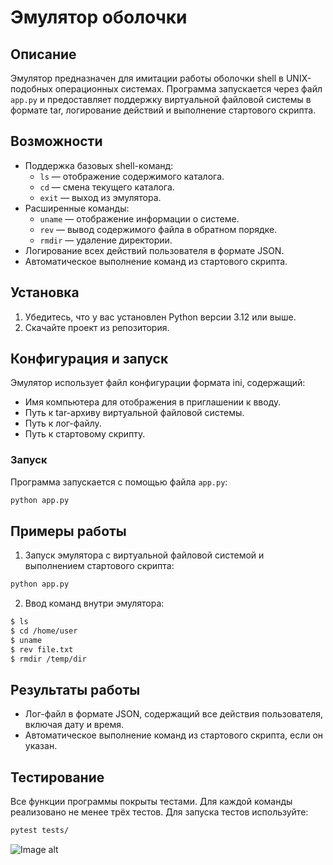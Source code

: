 # Эмулятор оболочки

## Описание
Эмулятор предназначен для имитации работы оболочки shell в UNIX-подобных операционных системах. Программа запускается через файл `app.py` и предоставляет поддержку виртуальной файловой системы в формате tar, логирование действий и выполнение стартового скрипта.

## Возможности
- Поддержка базовых shell-команд:
  - `ls` — отображение содержимого каталога.
  - `cd` — смена текущего каталога.
  - `exit` — выход из эмулятора.
- Расширенные команды:
  - `uname` — отображение информации о системе.
  - `rev` — вывод содержимого файла в обратном порядке.
  - `rmdir` — удаление директории.
- Логирование всех действий пользователя в формате JSON.
- Автоматическое выполнение команд из стартового скрипта.

## Установка
1. Убедитесь, что у вас установлен Python версии 3.12 или выше.
2. Скачайте проект из репозитория.

## Конфигурация и запуск
Эмулятор использует файл конфигурации формата ini, содержащий:
- Имя компьютера для отображения в приглашении к вводу.
- Путь к tar-архиву виртуальной файловой системы.
- Путь к лог-файлу.
- Путь к стартовому скрипту.

### Запуск
Программа запускается с помощью файла `app.py`:
```bash
python app.py
```

## Примеры работы
1. Запуск эмулятора с виртуальной файловой системой и выполнением стартового скрипта:
```bash
python app.py
```
2. Ввод команд внутри эмулятора:
```bash
$ ls
$ cd /home/user
$ uname
$ rev file.txt
$ rmdir /temp/dir
```

## Результаты работы
- Лог-файл в формате JSON, содержащий все действия пользователя, включая дату и время.
- Автоматическое выполнение команд из стартового скрипта, если он указан.

## Тестирование
Все функции программы покрыты тестами. Для каждой команды реализовано не менее трёх тестов. Для запуска тестов используйте:
```bash
pytest tests/
```
![Image alt](https://github.com/TheXomgs/ZZZShellEmu/raw/main/1/1.png)

